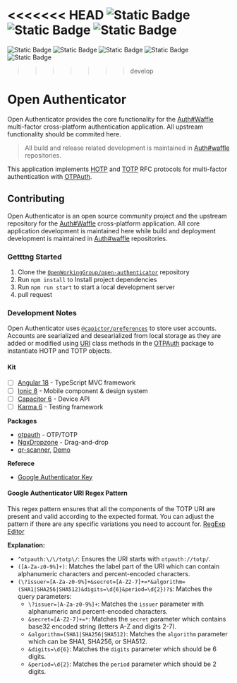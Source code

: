 <<<<<<< HEAD
![Static Badge](https://img.shields.io/badge/version-alpha-blue) ![Static Badge](https://img.shields.io/badge/build-passing-green) ![Static Badge](https://img.shields.io/badge/mono--repo-grey)
=======
![Static Badge](https://img.shields.io/badge/version-alpha-blue) ![Static Badge](https://img.shields.io/badge/build-passing-green) ![Static Badge](https://img.shields.io/badge/angular-18-white) ![Static Badge](https://img.shields.io/badge/ionic-7-white) ![Static Badge](https://img.shields.io/badge/nx-monorepo-teal)
>>>>>>> develop

# Open Authenticator

Open Authenticator provides the core functionality for the [Auth#Waffle](https://authwaffle.app) multi-factor cross-platform authentication application. All upstream functionality should be commited here.

> All build and release related development is maintained in [Auth#waffle](https://github.com/AuthWaffle/authwaffle) repositories.

This application implements [HOTP](https://datatracker.ietf.org/doc/html/rfc4226) and [TOTP](https://datatracker.ietf.org/doc/html/rfc6238) RFC protocols for multi-factor authentication with [OTPAuth](https://github.com/hectorm/otpauth).

## Contributing

Open Authenticator is an open source community project and the upstream repository for the [Auth#Waffle](https://authwaffle.app) cross-platform application. All core application development is maintained here while build and deployment development is maintained in [Auth#waffle](https://github.com/AuthWaffle/authwaffle) repositories.

### Getttng Started

1. Clone the [`OpenWorkingGroup/open-authenticator`](https://github.com/OpenWorkingGroup/open-authenticator.git) repository
2. Run `npm install` to Install project dependencies
3. Run `npm run start` to start a local development server
4. pull request

### Development Notes

Open Authenticator uses [`@capictor/preferences`](https://capacitorjs.com/docs/apis/preferences?_gl=1*fqyk7c*_gcl_au*MTMzMTQ4NDQwMC4xNzI1NjgwMzAx*_ga*NTMxMTcxMDk3LjE3MjU2ODAzMDE.*_ga_REH9TJF6KF*MTcyODg0NzMxNy4yMi4xLjE3Mjg4NDc5NDEuMC4wLjA.) to store user accounts. Accounts are searialized and desearialized from local storage as they are added or modified using [URI](https://hectorm.github.io/otpauth/classes/URI.html) class methods in the [OTPAuth](https://github.com/hectorm/otpauth) package to instantiate HOTP and TOTP objects.

#### Kit

- [ ] [Angular 18](https://angular.dev) - TypeScript MVC framework
- [ ] [Ionic 8](https://github.com/ionic-team/ionic-framework/releases/v8.0.0) - Mobile component & design system
- [ ] [Capacitor 6](https://capacitorjs.com/docs) - Device API
- [ ] [Karma 6](https://angular.dev/guide/testing) - Testing framework

**Packages**

- [otpauth](https://github.com/hectorm/otpauth) - OTP/TOTP
- [NgxDropzone](https://www.npmjs.com/package/ngx-dropzone) - Drag-and-drop
- [qr-scanner](https://github.com/nimiq/qr-scanner), [Demo](https://nimiq.github.io/qr-scanner/demo/)

**Referece**

- [Google Authenticator Key](https://github.com/google/google-authenticator/wiki/Key-Uri-Format)

#### Google Authenticator URI Regex Pattern

This regex pattern ensures that all the components of the TOTP URI are present and valid according to the expected format. You can adjust the pattern if there are any specific variations you need to account for. [RegExp Editor](https://regex101.com/r/2lViJA/1)

**Explanation:**

- `^otpauth:\/\/totp\/`: Ensures the URI starts with `otpauth://totp/`.
- `([A-Za-z0-9%]+)`: Matches the label part of the URI which can contain alphanumeric characters and percent-encoded characters.
- `(\?issuer=[A-Za-z0-9%]+&secret=[A-Z2-7]+=*&algorithm=(SHA1|SHA256|SHA512)&digits=\d{6}&period=\d{2})?$`: Matches the query parameters:
  - `\?issuer=[A-Za-z0-9%]+`: Matches the `issuer` parameter with alphanumeric and percent-encoded characters.
  - `&secret=[A-Z2-7]+=*`: Matches the `secret` parameter which contains base32 encoded string (letters A-Z and digits 2-7).
  - `&algorithm=(SHA1|SHA256|SHA512)`: Matches the `algorithm` parameter which can be SHA1, SHA256, or SHA512.
  - `&digits=\d{6}`: Matches the `digits` parameter which should be 6 digits.
  - `&period=\d{2}`: Matches the `period` parameter which should be 2 digits.
